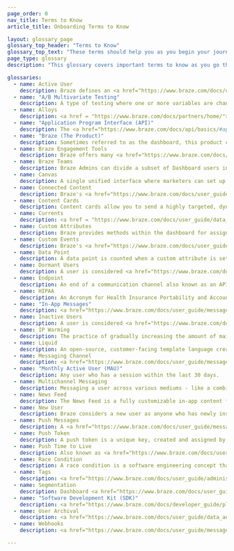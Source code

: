 ```yaml
---
page_order: 0
nav_title: Terms to Know
article_title: Onboarding Terms to Know

layout: glossary_page
glossary_top_header: "Terms to Know"
glossary_top_text: "These terms should help you as you begin your journey to better customer and user bonds with Braze! Give this a read before you begin your onboarding."
page_type: glossary
description: "This glossary covers important terms to know as you go through the Braze onboarding process."

glossaries:
  - name: Active User
    description: Braze defines an <a href="https://www.braze.com/docs/user_guide/engagement_tools/campaigns/ideas_and_strategies/active_user_campaigns/">active user</a> for a given period as any user who has a session at that time.
  - name: "A/B Multivariate Testing"
    description: A type of testing where one or more variables are changed and tested to see which changes perform best. <a href="https://www.braze.com/docs/user_guide/engagement_tools/campaigns/testing_and_more/multivariate_testing/#multivariate--ab-testing">A/B Testing</a> can be done within Dashboard campaigns.
  - name: Alloys
    description: <a href = "https://www.braze.com/docs/partners/home/"> Alloys</a> are Braze's Technology Partners.
  - name: "Application Program Interface (API)"
    description: The <a href="https://www.braze.com/docs/api/basics/#api-overview">Braze API</a> provides a web service where you can record actions taken by your users directly via HTTP, rather than through the mobile SDKs. This allows you to, for example, pass user data to Braze that is not tracked within your app or website.
  - name: "Braze (The Product)"
    description: Sometimes referred to as the dashboard, this product controls all of the data and interactions at the heart of the Braze platform. Braze Customers use it to manage notifications, set up targeted messaging campaigns, and view analytics. Developers use it to manage settings for integrating apps, such as API keys and push notification credentials.
  - name: Braze Engagement Tools
    description: Braze offers many <a href="https://www.braze.com/docs/user_guide/engagement_tools/">tools</a> to reach your customers and users with our campaigns, Canvas tools, and you can optimize for consistency (and upload images and other content) using our Templates & Media tools. From there, you can create Segments and Geofences to target your audience by location or other attributes.
  - name: Braze Teams
    description: Braze Admins can divide a subset of Dashboard users into <a href="https://www.braze.com/docs/user_guide/administrative/manage_your_braze_users/teams/">Teams</a> with varying user roles and permissions. This allows Admins to limit access to certain features by group membership.
  - name: Canvas
    description: A single unified interface where marketers can set up campaigns with multiple messages and steps to form a cohesive journey. <a href="https://www.braze.com/docs/user_guide/engagement_tools/canvas/">Canvas</a> also lets you compare and optimize those experiences using comprehensive analytics for the full user experience.
  - name: Connected Content
    description: Braze's <a href="https://www.braze.com/docs/user_guide/personalization_and_dynamic_content/connected_content/">Connected Content</a> feature expands on marketing personalization to boost customer engagement and conversions. This feature allows you to insert any information accessible via API directly into messages you send to users. Connected Content allows for pulling content either directly from your web server or publicly accessible APIs.
  - name: Content Cards
    description: Content cards allow you to send a highly targeted, dynamic stream of rich content to your customers right within the apps they love, without interrupting their experience. Content cards can be sent to both <a href="https://www.braze.com/docs/developer_guide/platform_integration_guides/ios/content_cards/">iOS</a> and <a href="https://www.braze.com/docs/developer_guide/platform_integration_guides/android/content_cards/overview/">Android</a> users.
  - name: Currents
    description: <a href = "https://www.braze.com/docs/user_guide/data_and_analytics/braze_currents/">Currents</a>, our data streaming export, are included in certain Braze packages. Braze Currents allows you to integrate through Data Storage using flat files or to our Behavioral Analytics and Customer Data partners using a batched JSON payloads to a designated endpoint.
  - name: Custom Attributes
    description: Braze provides methods within the dashboard for assigning custom attributes to users. You’ll be able to filter and segment your users according to these attributes for both <a href="https://www.braze.com/docs/developer_guide/platform_integration_guides/ios/analytics/setting_custom_attributes/#setting-custom-attributes">iOS</a> and <a href="https://www.braze.com/docs/developer_guide/platform_integration_guides/android/analytics/setting_custom_attributes/">Android</a> Campaigns.
  - name: Custom Events
    description: Braze's <a href="https://www.braze.com/docs/user_guide/data_and_analytics/custom_data/custom_events/#custom-events">Custom events</a> are actions taken by your users; they’re best suited for tracking high-value user interactions with your application.
  - name: Data Point
    description: A data point is counted when a custom attribute is set or updated (even if you’re updating it with the same value), a custom event or purchase event is logged, any standard data (e.g. email, first_name, last_name, country, home_city, etc) is logged, when a session starts, and when a session ends.
  - name: Dormant Users
    description: A user is considered <a href="https://www.braze.com/docs/user_guide/data_and_analytics/user_data_collection/user_archival/#dormant-users">dormant</a> when there has been no activity in the last twelve months.
  - name: Endpoint
    description: An end of a communication channel also known as an API <a href="https://www.braze.com/docs/api/endpoints/messaging/">endpoint</a> is used within the Braze messaging API for sending and scheduling messages.
  - name: HIPAA
    description: An Acronym for Health Insurance Portability and Accountability Act, Braze is <a href="https://www.braze.com/docs/developer_guide/disclosures/security_qualifications/#hipaa">HIPAA</a> compliant. HIPAA requirements involve administrative, physical and technical security.
  - name: "In-App Messages"
    description: <a href="https://www.braze.com/docs/user_guide/message_building_by_channel/in-app_messages/">In-app messages</a> are mobile messages that appear within your application. They help you get content to your user without interrupting their day with a push notification. Customized and tailored in-app messages enhance the user experience and help your audience get the most value out of your app.
  - name: Inactive Users
    description: A user is considered <a href="https://www.braze.com/docs/user_guide/data_and_analytics/user_data_collection/user_archival/#inactive-users">inactive</a> when they reach certain criteria like no longer receiving email or push messages and have not been active for over 6 months.
  - name: IP Warming
    description: The practice of gradually increasing the amount of mail sent out from a dedicated IP. <a href="https://www.braze.com/docs/user_guide/onboarding_with_braze/email_setup/ip_warming/#ip-warming">IP warming</a> helps establish a reputation with Internet Service Providers, minimizing the probability of your messages getting flagged.
  - name: Liquid
    description: An open-source, customer-facing template language created by Shopify and written in Ruby; <a href="https://www.braze.com/docs/user_guide/personalization_and_dynamic_content/liquid/">Liquid</a> is used to load/pull dynamic content. Liquid allows you to use objects, Tags, and filters to add personal customization.
  - name: Messaging Channel
    description: <a href="https://www.braze.com/docs/user_guide/message_building_by_channel/">Messaging channels</a> are ways you can virtually communicate with your customers - through push notifications on their phone or web browser, email, in-app messages, and so much more!
  - name: "Monthly Active User (MAU)"
    description: Any user who has a session within the last 30 days.
  - name: Multichannel Messaging
    description: Messaging a user across various mediums - like a combination of email, web push, and mobile push notifications. <a href="https://www.braze.com/docs/developer_guide/platform_wide/platform_features/#multi-channel-messaging">Messaging channels</a> are best used in concert and with regularity to re-engage lost users, retain active users, and energize your brand ambassadors.
  - name: News Feed
    description: The News Feed is a fully customizable in-app content feed for your users. Braze targeting and segmentation allows you to create a stream of content that is individually catered to the interests of each user for both <a href="https://www.braze.com/docs/developer_guide/platform_integration_guides/ios/news_feed/">iOS</a> and <a href="https://www.braze.com/docs/developer_guide/platform_integration_guides/android/news_feed/integration_overview/">Android</a>.
  - name: New User
    description: Braze considers a new user as anyone who has newly installed your app. Alternatively, a new user can also be defined as a user with a user ID that has not been previously identified within Braze.
  - name: Push Messages
    description: A <a href="https://www.braze.com/docs/user_guide/message_building_by_channel/push/">push</a> notification or push message is a notification that appears from a mobile application. Push notifications often appear as pop-up dialogs and banners for both iOS and Android.
  - name: Push Token
    description: A push token is a unique key, created and assigned by Apple or Google to create a connection between an app and an iOS, Android, or web device. <a href="https://www.braze.com/docs/help/help_articles/push/push_token_migration/#push-token-migration">Push Token migration</a> is the importing of those already-generated keys into Braze’s platform.
  - name: Push Time to Live
    description: Also known as <a href="https://www.braze.com/docs/user_guide/administrative/app_settings/push_ttl_settings/">Push TTL</a>, time to live refers to the period campaigns will continue to attempt to be delivered to an offline user.
  - name: Race Condition
    description: A race condition is a software engineering concept that describes some undesirable situation that occurs when a system tries to perform several operations simultaneously, but because of the nature of the system, the operations must be done in the correct sequence to be done correctly. <br><br>In the Braze platform, segmenting a triggered campaign on user data recorded at the time of the event may cause a race condition. This happens when a change in the user attribute on which the campaign is segmented hasn't yet been processed for the user at the time segment membership is determined and the campaign is sent and can lead to the user not receiving the campaign.
  - name: Tags
    description: <a href="https://www.braze.com/docs/user_guide/administrative/app_settings/tags/#tags">Tags</a> are a tool that help you categorize, organize, and sort your engagement across one or multiple campaigns.
  - name: Segmentation
    description: Dashboard <a href="https://www.braze.com/docs/user_guide/engagement_tools/segments/">Segmentation</a> allows you to create groups or extensions of users based on powerful filters of their in-app behavior, demographic data, social data, etc.
  - name: "Software Development Kit (SDK)"
    description: <a href="https://www.braze.com/docs/developer_guide/platform_integration_guides/sdk_primer/">SDKs</a> are integrated into iOS and Android applications and provides powerful marketing, customer support, and analytics tools. Braze offers SDK integration for both <a href="https://www.braze.com/docs/developer_guide/platform_integration_guides/ios/initial_sdk_setup/">iOS</a> and <a href="https://www.braze.com/docs/developer_guide/platform_integration_guides/android/initial_sdk_setup/android_sdk_integration/#initial-sdk-setup">Android</a>.
  - name: User Archival
    description: <a href="https://www.braze.com/docs/user_guide/data_and_analytics/user_data_collection/user_archival/">User archival</a> refers to users that have been archived. At Braze this includes both inactive and dormant users.
  - name: Webhooks
    description: <a href="https://www.braze.com/docs/user_guide/message_building_by_channel/webhooks/">Webhooks</a> allow you to trigger non-app actions such as SMS text message delivery. You can use webhooks to provide other systems and applications with real-time information. The flexibility of this feature allows you to send information to any endpoint.

---
```



